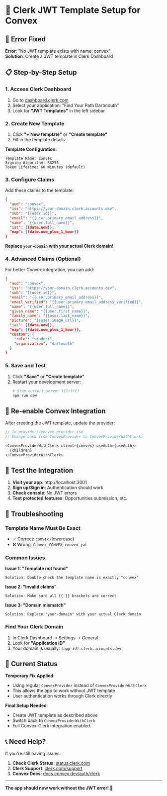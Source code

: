 # 🔑 Clerk JWT Template Setup for Convex

## 🚨 Error Fixed
**Error**: "No JWT template exists with name: convex"  
**Solution**: Create a JWT template in Clerk Dashboard

## 📋 Step-by-Step Setup

### 1. Access Clerk Dashboard
1. Go to [dashboard.clerk.com](https://dashboard.clerk.com)
2. Select your application: "Find Your Path Dartmouth"
3. Look for **"JWT Templates"** in the left sidebar

### 2. Create New Template
1. Click **"+ New template"** or **"Create template"**
2. Fill in the template details:

**Template Configuration:**
```
Template Name: convex
Signing Algorithm: RS256
Token Lifetime: 60 minutes (default)
```

### 3. Configure Claims
Add these claims to the template:

```json
{
  "aud": "convex",
  "iss": "https://your-domain.clerk.accounts.dev",
  "sub": "{{user.id}}",
  "email": "{{user.primary_email_address}}",
  "name": "{{user.full_name}}",
  "iat": {{date.now}},
  "exp": {{date.now_plus_1_hour}}
}
```

**Replace `your-domain` with your actual Clerk domain!**

### 4. Advanced Claims (Optional)
For better Convex integration, you can add:

```json
{
  "aud": "convex",
  "iss": "https://your-domain.clerk.accounts.dev", 
  "sub": "{{user.id}}",
  "email": "{{user.primary_email_address}}",
  "email_verified": "{{user.primary_email_address_verified}}",
  "name": "{{user.full_name}}",
  "given_name": "{{user.first_name}}",
  "family_name": "{{user.last_name}}",
  "picture": "{{user.image_url}}",
  "iat": {{date.now}},
  "exp": {{date.now_plus_1_hour}},
  "custom": {
    "role": "student",
    "organization": "dartmouth"
  }
}
```

### 5. Save and Test
1. Click **"Save"** or **"Create template"**
2. Restart your development server:
   ```bash
   # Stop current server (Ctrl+C)
   npm run dev
   ```

## 🔄 Re-enable Convex Integration

After creating the JWT template, update the provider:

```typescript
// In providers/convex-provider.tsx
// Change back from ConvexProvider to ConvexProviderWithClerk:

<ConvexProviderWithClerk client={convex} useAuth={useAuth}>
  {children}
</ConvexProviderWithClerk>
```

## 🧪 Test the Integration

1. **Visit your app**: http://localhost:3001
2. **Sign up/Sign in**: Authentication should work
3. **Check console**: No JWT errors
4. **Test protected features**: Opportunities submission, etc.

## 🚨 Troubleshooting

### Template Name Must Be Exact
- ✅ Correct: `convex` (lowercase)
- ❌ Wrong: `Convex`, `CONVEX`, `convex-jwt`

### Common Issues

**Issue 1: "Template not found"**
```
Solution: Double-check the template name is exactly "convex"
```

**Issue 2: "Invalid claims"**
```
Solution: Make sure all {{ }} brackets are correct
```

**Issue 3: "Domain mismatch"**
```
Solution: Replace "your-domain" with your actual Clerk domain
```

### Find Your Clerk Domain
1. In Clerk Dashboard → Settings → General
2. Look for **"Application ID"** 
3. Your domain is usually: `[app-id].clerk.accounts.dev`

## 🎯 Current Status

**Temporary Fix Applied**: 
- Using regular `ConvexProvider` instead of `ConvexProviderWithClerk`
- This allows the app to work without JWT template
- User authentication works through Clerk directly

**Final Setup Needed**:
- Create JWT template as described above  
- Switch back to `ConvexProviderWithClerk`
- Full Convex-Clerk integration enabled

## 📞 Need Help?

If you're still having issues:
1. **Check Clerk Status**: [status.clerk.com](https://status.clerk.com)
2. **Clerk Support**: [clerk.com/support](https://clerk.com/support)
3. **Convex Docs**: [docs.convex.dev/auth/clerk](https://docs.convex.dev/auth/clerk)

---

**The app should now work without the JWT error! 🎉**
